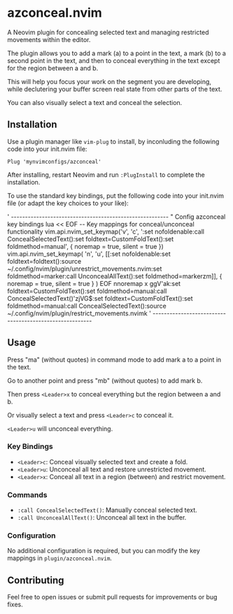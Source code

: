 # azconceal.nvim

A Neovim plugin for concealing selected text and managing restricted movements within the editor.

The plugin allows you to add a mark (a) to a point in the text, a mark (b) to a second point in the text, and then to conceal everything in the text except for the region between a and b.

This will help you focus your work on the segment you are developing, while declutering your buffer screen real state from other parts of the text.

You can also visually select a text and conceal the selection.

## Installation

Use a plugin manager like `vim-plug` to install, by inconluding the following code into your init.nvim file:

```vim
Plug 'mynvimconfigs/azconceal'
```

After installing, restart Neovim and run `:PlugInstall` to complete the installation.

To use the standard key bindings, put the following code into your init.nvim file (or adapt the key choices to your like):

' --------------------------------------------------------
" Config azconceal key bindings
lua << EOF
-- Key mappings for conceal/unconceal functionality
vim.api.nvim_set_keymap('v', '<Leader>c', ':<C-U>set nofoldenable<CR>:<C-U>call ConcealSelectedText()<CR>:<C-U>set foldtext=CustomFoldText()<CR>:<C-U>set foldmethod=manual<CR>', { noremap = true, silent = true })
vim.api.nvim_set_keymap(
  'n',
  '<Leader>u',
  [[:<C-U>set nofoldenable<CR>:<C-U>set foldtext=foldtext()<CR>:source ~/.config/nvim/plugin/unrestrict_movements.nvim<CR>:set foldmethod=marker<CR>:call UnconcealAllText()<CR>:<C-U>set foldmethod=marker<CR>zm]],
  { noremap = true, silent = true }
)
EOF
nnoremap <leader>x ggV'ak:<C-U>set foldtext=CustomFoldText()<CR>:<C-U>set foldmethod=manual<CR>:<C-U>call ConcealSelectedText()<CR>'zjVG$:<C-U>set foldtext=CustomFoldText()<CR>:<C-U>set foldmethod=manual<CR>:<C-U>call ConcealSelectedText()<CR>:source ~/.config/nvim/plugin/restrict_movements.nvim<CR>k
' --------------------------------------------------------


## Usage

Press "ma" (without quotes) in command mode to add mark a to a point in the text.

Go to another point and press "mb" (without quotes) to add mark b.

Then press `<Leader>x` to conceal everything but the region between a and b.

Or visually select a text and press `<Leader>c` to conceal it.

`<Leader>u` will unconceal everything.

### Key Bindings
- `<Leader>c`: Conceal visually selected text and create a fold.
- `<Leader>u`: Unconceal all text and restore unrestricted movement.
- `<Leader>x`: Conceal all text in a region (between) and restrict movement.

### Commands
- `:call ConcealSelectedText()`: Manually conceal selected text.
- `:call UnconcealAllText()`: Unconceal all text in the buffer.

### Configuration
No additional configuration is required, but you can modify the key mappings in `plugin/azconceal.nvim`.

## Contributing
Feel free to open issues or submit pull requests for improvements or bug fixes.
